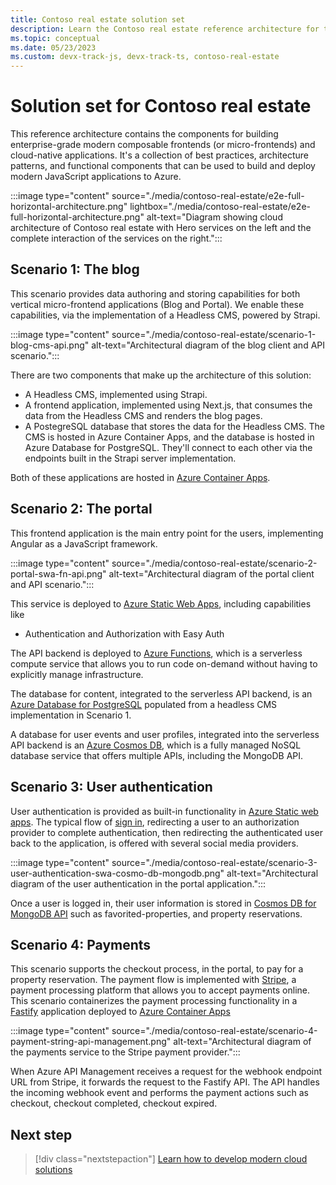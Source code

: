 ```yaml
---
title: Contoso real estate solution set
description: Learn the Contoso real estate reference architecture for this enterprise-grade modern composable cloud-native application and its scenarios.
ms.topic: conceptual
ms.date: 05/23/2023
ms.custom: devx-track-js, devx-track-ts, contoso-real-estate
---
```


# Solution set for Contoso real estate 

This reference architecture contains the components for building enterprise-grade modern composable frontends (or micro-frontends) and cloud-native applications. It's a collection of best practices, architecture patterns, and functional components that can be used to build and deploy modern JavaScript applications to Azure.


:::image type="content" source="./media/contoso-real-estate/e2e-full-horizontal-architecture.png" lightbox="./media/contoso-real-estate/e2e-full-horizontal-architecture.png" alt-text="Diagram showing cloud architecture of Contoso real estate with Hero services on the left and the complete interaction of the services on the right.":::

## Scenario 1: The blog

This scenario provides data authoring and storing capabilities for both vertical micro-frontend applications (Blog and Portal). We enable these capabilities, via the implementation of a Headless CMS, powered by Strapi. 

:::image type="content" source="./media/contoso-real-estate/scenario-1-blog-cms-api.png" alt-text="Architectural diagram of the blog client and API scenario.":::

There are two components that make up the architecture of this solution:

- A Headless CMS, implemented using Strapi.
- A frontend application, implemented using Next.js, that consumes the data from the Headless CMS and renders the blog pages.
- A PostegreSQL database that stores the data for the Headless CMS. The CMS is hosted in Azure Container Apps, and the database is hosted in Azure Database for PostgreSQL. They'll connect to each other via the endpoints built in the Strapi server implementation.

Both of these applications are hosted in [Azure Container Apps](/azure/container-apps/overview).


## Scenario 2: The portal

This frontend application is the main entry point for the users, implementing Angular as a JavaScript framework. 

:::image type="content" source="./media/contoso-real-estate/scenario-2-portal-swa-fn-api.png" alt-text="Architectural diagram of the portal client and API scenario.":::

This service is deployed to [Azure Static Web Apps](/azure/static-web-apps/authentication-authorization), including capabilities like 
  - Authentication and Authorization with Easy Auth

The API backend is deployed to [Azure Functions](/azure/azure-functions/), which is a serverless compute service that allows you to run code on-demand without having to explicitly manage infrastructure.

The database for content, integrated to the serverless API backend, is an [Azure Database for PostgreSQL](https://azure.microsoft.com/services/postgresql/) populated from a headless CMS implementation in Scenario 1.

A database for user events and user profiles, integrated into the serverless API backend is an [Azure Cosmos DB](https://azure.microsoft.com/services/cosmos-db/), which is a fully managed NoSQL database service that offers multiple APIs, including the MongoDB API. 

## Scenario 3: User authentication

User authentication is provided as built-in functionality in [Azure Static web apps](/azure/static-web-apps/). The typical flow of [sign in](/azure/static-web-apps/authentication-authorization), redirecting a user to an authorization provider to complete authentication, then redirecting the authenticated user back to the application, is offered with several social media providers.

:::image type="content" source="./media/contoso-real-estate/scenario-3-user-authentication-swa-cosmo-db-mongodb.png" alt-text="Architectural diagram of the user authentication in the portal application.":::

Once a user is logged in, their user information is stored in [Cosmos DB for MongoDB API](/azure/cosmos-db/mongodb/choose-model) such as favorited-properties, and property reservations. 

## Scenario 4: Payments

This scenario supports the checkout process, in the portal, to pay for a property reservation. The payment flow is implemented with [Stripe](https://stripe.com/), a payment processing platform that allows you to accept payments online.
This scenario containerizes the payment processing functionality in a [Fastify](https://fastify.dev/) application deployed to [Azure Container Apps](/azure/container-apps/overview)

:::image type="content" source="./media/contoso-real-estate/scenario-4-payment-string-api-management.png" alt-text="Architectural diagram of the payments service to the Stripe payment provider.":::

When Azure API Management receives a request for the webhook endpoint URL from Stripe, it forwards the request to the Fastify API. The API handles the incoming webhook event and performs the payment actions such as checkout, checkout completed, checkout expired. 

## Next step

> [!div class="nextstepaction"]
> [Learn how to develop modern cloud solutions](contoso-real-estate-developer-tools.md)
